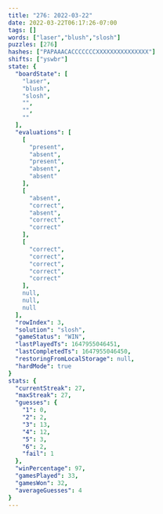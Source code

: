 ```yaml
---
title: "276: 2022-03-22"
date: 2022-03-22T06:17:26-07:00
tags: []
words: ["laser","blush","slosh"]
puzzles: [276]
hashes: ["PAPAAACACCCCCCCXXXXXXXXXXXXXXX"]
shifts: ["yswbr"]
state: {
  "boardState": [
    "laser",
    "blush",
    "slosh",
    "",
    "",
    ""
  ],
  "evaluations": [
    [
      "present",
      "absent",
      "present",
      "absent",
      "absent"
    ],
    [
      "absent",
      "correct",
      "absent",
      "correct",
      "correct"
    ],
    [
      "correct",
      "correct",
      "correct",
      "correct",
      "correct"
    ],
    null,
    null,
    null
  ],
  "rowIndex": 3,
  "solution": "slosh",
  "gameStatus": "WIN",
  "lastPlayedTs": 1647955046451,
  "lastCompletedTs": 1647955046450,
  "restoringFromLocalStorage": null,
  "hardMode": true
}
stats: {
  "currentStreak": 27,
  "maxStreak": 27,
  "guesses": {
    "1": 0,
    "2": 2,
    "3": 13,
    "4": 12,
    "5": 3,
    "6": 2,
    "fail": 1
  },
  "winPercentage": 97,
  "gamesPlayed": 33,
  "gamesWon": 32,
  "averageGuesses": 4
}
---
```


<!-- more -->
